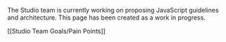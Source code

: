 The Studio team is currently working on proposing JavaScript guidelines and architecture. This page has been created as a work in progress.

[[Studio Team Goals/Pain Points]]